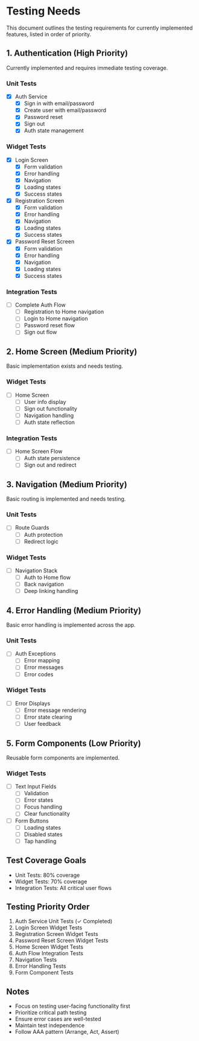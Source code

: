 # Testing Needs

This document outlines the testing requirements for currently implemented features, listed in order of priority.

## 1. Authentication (High Priority)
Currently implemented and requires immediate testing coverage.

### Unit Tests
- [x] Auth Service
  - [x] Sign in with email/password
  - [x] Create user with email/password
  - [x] Password reset
  - [x] Sign out
  - [x] Auth state management

### Widget Tests
- [x] Login Screen
  - [x] Form validation
  - [x] Error handling
  - [x] Navigation
  - [x] Loading states
  - [x] Success states

- [x] Registration Screen
  - [x] Form validation
  - [x] Error handling
  - [x] Navigation
  - [x] Loading states
  - [x] Success states

- [x] Password Reset Screen
  - [x] Form validation
  - [x] Error handling
  - [x] Navigation
  - [x] Loading states
  - [x] Success states

### Integration Tests
- [ ] Complete Auth Flow
  - [ ] Registration to Home navigation
  - [ ] Login to Home navigation
  - [ ] Password reset flow
  - [ ] Sign out flow

## 2. Home Screen (Medium Priority)
Basic implementation exists and needs testing.

### Widget Tests
- [ ] Home Screen
  - [ ] User info display
  - [ ] Sign out functionality
  - [ ] Navigation handling
  - [ ] Auth state reflection

### Integration Tests
- [ ] Home Screen Flow
  - [ ] Auth state persistence
  - [ ] Sign out and redirect

## 3. Navigation (Medium Priority)
Basic routing is implemented and needs testing.

### Unit Tests
- [ ] Route Guards
  - [ ] Auth protection
  - [ ] Redirect logic

### Widget Tests
- [ ] Navigation Stack
  - [ ] Auth to Home flow
  - [ ] Back navigation
  - [ ] Deep linking handling

## 4. Error Handling (Medium Priority)
Basic error handling is implemented across the app.

### Unit Tests
- [ ] Auth Exceptions
  - [ ] Error mapping
  - [ ] Error messages
  - [ ] Error codes

### Widget Tests
- [ ] Error Displays
  - [ ] Error message rendering
  - [ ] Error state clearing
  - [ ] User feedback

## 5. Form Components (Low Priority)
Reusable form components are implemented.

### Widget Tests
- [ ] Text Input Fields
  - [ ] Validation
  - [ ] Error states
  - [ ] Focus handling
  - [ ] Clear functionality

- [ ] Form Buttons
  - [ ] Loading states
  - [ ] Disabled states
  - [ ] Tap handling

## Test Coverage Goals
- Unit Tests: 80% coverage
- Widget Tests: 70% coverage
- Integration Tests: All critical user flows

## Testing Priority Order
1. Auth Service Unit Tests (✓ Completed)
2. Login Screen Widget Tests
3. Registration Screen Widget Tests
4. Password Reset Screen Widget Tests
5. Home Screen Widget Tests
6. Auth Flow Integration Tests
7. Navigation Tests
8. Error Handling Tests
9. Form Component Tests

## Notes
- Focus on testing user-facing functionality first
- Prioritize critical path testing
- Ensure error cases are well-tested
- Maintain test independence
- Follow AAA pattern (Arrange, Act, Assert) 